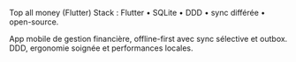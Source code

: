 Top all money (Flutter)
Stack : Flutter • SQLite • DDD • sync différée • open-source.

App mobile de gestion financière, offline-first avec sync sélective et outbox. DDD, ergonomie soignée et performances locales.

